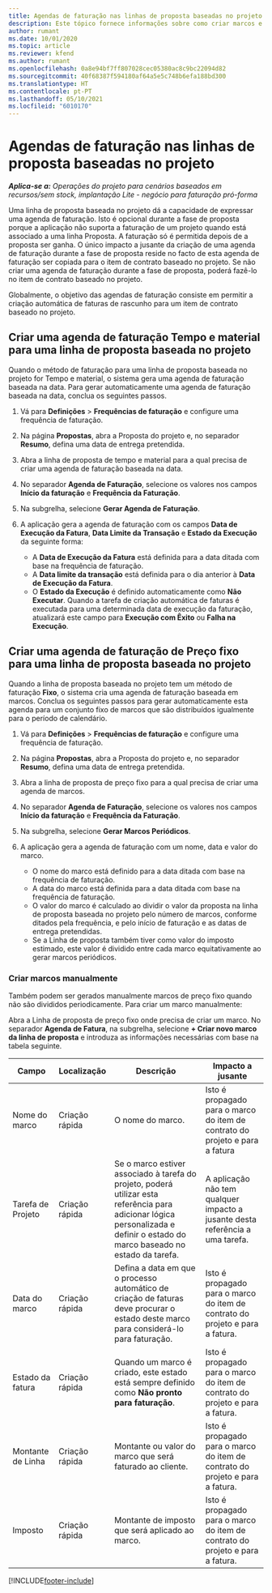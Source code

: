 ```yaml
---
title: Agendas de faturação nas linhas de proposta baseadas no projeto
description: Este tópico fornece informações sobre como criar marcos e agendas de faturação para linhas de proposta.
author: rumant
ms.date: 10/01/2020
ms.topic: article
ms.reviewer: kfend
ms.author: rumant
ms.openlocfilehash: 0a8e94bf7ff807028cec05380ac8c9bc22094d82
ms.sourcegitcommit: 40f68387f594180af64a5e5c748b6efa188bd300
ms.translationtype: HT
ms.contentlocale: pt-PT
ms.lasthandoff: 05/10/2021
ms.locfileid: "6010170"
---
```

# <a name="invoice-schedules-on-project-based-quote-lines"></a>Agendas de faturação nas linhas de proposta baseadas no projeto

_**Aplica-se a:** Operações do projeto para cenários baseados em recursos/sem stock, implantação Lite - negócio para faturação pró-forma_

Uma linha de proposta baseada no projeto dá a capacidade de expressar uma agenda de faturação. Isto é opcional durante a fase de proposta porque a aplicação não suporta a faturação de um projeto quando está associado a uma linha Proposta. A faturação só é permitida depois de a proposta ser ganha. O único impacto a jusante da criação de uma agenda de faturação durante a fase de proposta reside no facto de esta agenda de faturação ser copiada para o item de contrato baseado no projeto. Se não criar uma agenda de faturação durante a fase de proposta, poderá fazê-lo no item de contrato baseado no projeto.

Globalmente, o objetivo das agendas de faturação consiste em permitir a criação automática de faturas de rascunho para um item de contrato baseado no projeto. 

## <a name="create-a-time-and-material-invoice-schedule-for-a-project-based-quote-line"></a>Criar uma agenda de faturação Tempo e material para uma linha de proposta baseada no projeto

Quando o método de faturação para uma linha de proposta baseada no projeto for Tempo e material, o sistema gera uma agenda de faturação baseada na data. Para gerar automaticamente uma agenda de faturação baseada na data, conclua os seguintes passos.

1. Vá para **Definições** > **Frequências de faturação** e configure uma frequência de faturação.
2. Na página **Propostas**, abra a Proposta do projeto e, no separador **Resumo**, defina uma data de entrega pretendida.
3. Abra a linha de proposta de tempo e material para a qual precisa de criar uma agenda de faturação baseada na data. 
4. No separador **Agenda de Faturação**, selecione os valores nos campos **Início da faturação** e **Frequência da Faturação**. 
5. Na subgrelha, selecione **Gerar Agenda de Faturação**.
6. A aplicação gera a agenda de faturação com os campos **Data de Execução da Fatura**, **Data Limite da Transação** e **Estado da Execução** da seguinte forma:

    - A **Data de Execução da Fatura** está definida para a data ditada com base na frequência de faturação.
    - A **Data limite da transação** está definida para o dia anterior à **Data de Execução da Fatura**.
    - O **Estado da Execução** é definido automaticamente como **Não Executar**. Quando a tarefa de criação automática de faturas é executada para uma determinada data de execução da faturação, atualizará este campo para **Execução com Êxito** ou **Falha na Execução**.

## <a name="create-a-fixed-price-invoice-schedule-for-a-project-based-quote-line"></a>Criar uma agenda de faturação de Preço fixo para uma linha de proposta baseada no projeto

Quando a linha de proposta baseada no projeto tem um método de faturação **Fixo**, o sistema cria uma agenda de faturação baseada em marcos. Conclua os seguintes passos para gerar automaticamente esta agenda para um conjunto fixo de marcos que são distribuídos igualmente para o período de calendário.

1. Vá para **Definições** > **Frequências de faturação** e configure uma frequência de faturação.
2. Na página **Propostas**, abra a Proposta do projeto e, no separador **Resumo**, defina uma data de entrega pretendida.
3. Abra a linha de proposta de preço fixo para a qual precisa de criar uma agenda de marcos. 
4. No separador **Agenda de Faturação**, selecione os valores nos campos **Início da faturação** e **Frequência da Faturação**. 
5. Na subgrelha, selecione **Gerar Marcos Periódicos**.
6. A aplicação gera a agenda de faturação com um nome, data e valor do marco.

    - O nome do marco está definido para a data ditada com base na frequência de faturação.
    - A data do marco está definida para a data ditada com base na frequência de faturação.
    - O valor do marco é calculado ao dividir o valor da proposta na linha de proposta baseada no projeto pelo número de marcos, conforme ditados pela frequência, e pelo início de faturação e as datas de entrega pretendidas.
    - Se a Linha de proposta também tiver como valor do imposto estimado, este valor é dividido entre cada marco equitativamente ao gerar marcos periódicos.

### <a name="manually-create-milestones"></a>Criar marcos manualmente

Também podem ser gerados manualmente marcos de preço fixo quando não são divididos periodicamente. Para criar um marco manualmente:

Abra a Linha de proposta de preço fixo onde precisa de criar um marco. No separador **Agenda de Fatura**, na subgrelha, selecione **+ Criar novo marco da linha de proposta** e introduza as informações necessárias com base na tabela seguinte.

| **Campo** | **Localização** | **Descrição** | **Impacto a jusante** |
| --- | --- | --- | --- |
| Nome do marco | Criação rápida | O nome do marco. | Isto é propagado para o marco do item de contrato do projeto e para a fatura |
| Tarefa de Projeto | Criação rápida | Se o marco estiver associado à tarefa do projeto, poderá utilizar esta referência para adicionar lógica personalizada e definir o estado do marco baseado no estado da tarefa. | A aplicação não tem qualquer impacto a jusante desta referência a uma tarefa. |
| Data do marco | Criação rápida | Defina a data em que o processo automático de criação de faturas deve procurar o estado deste marco para considerá-lo para faturação. | Isto é propagado para o marco do item de contrato do projeto e para a fatura. |
| Estado da fatura | Criação rápida | Quando um marco é criado, este estado está sempre definido como **Não pronto para faturação**. | Isto é propagado para o marco do item de contrato do projeto e para a fatura. |
| Montante de Linha | Criação rápida | Montante ou valor do marco que será faturado ao cliente. | Isto é propagado para o marco do item de contrato do projeto e para a fatura. |
| Imposto | Criação rápida | Montante de imposto que será aplicado ao marco. | Isto é propagado para o marco do item de contrato do projeto e para a fatura. |


[!INCLUDE[footer-include](../includes/footer-banner.md)]